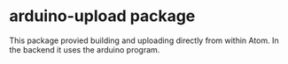 # arduino-upload package

This package provied building and uploading directly from within Atom. In the backend it uses the arduino program.
